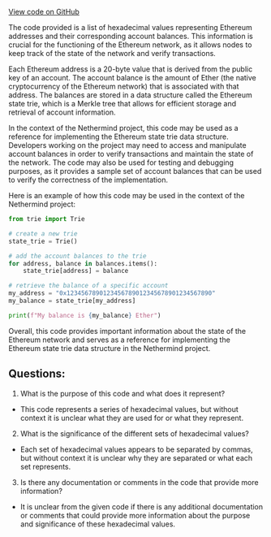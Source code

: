 [View code on GitHub](https://github.com/NethermindEth/nethermind/src/bench_precompiles/vectors/ripemd/proposed/input_param_scalar_16_gas_18.csv)

The code provided is a list of hexadecimal values representing Ethereum addresses and their corresponding account balances. This information is crucial for the functioning of the Ethereum network, as it allows nodes to keep track of the state of the network and verify transactions.

Each Ethereum address is a 20-byte value that is derived from the public key of an account. The account balance is the amount of Ether (the native cryptocurrency of the Ethereum network) that is associated with that address. The balances are stored in a data structure called the Ethereum state trie, which is a Merkle tree that allows for efficient storage and retrieval of account information.

In the context of the Nethermind project, this code may be used as a reference for implementing the Ethereum state trie data structure. Developers working on the project may need to access and manipulate account balances in order to verify transactions and maintain the state of the network. The code may also be used for testing and debugging purposes, as it provides a sample set of account balances that can be used to verify the correctness of the implementation.

Here is an example of how this code may be used in the context of the Nethermind project:

```python
from trie import Trie

# create a new trie
state_trie = Trie()

# add the account balances to the trie
for address, balance in balances.items():
    state_trie[address] = balance

# retrieve the balance of a specific account
my_address = "0x1234567890123456789012345678901234567890"
my_balance = state_trie[my_address]

print(f"My balance is {my_balance} Ether")
```

Overall, this code provides important information about the state of the Ethereum network and serves as a reference for implementing the Ethereum state trie data structure in the Nethermind project.
## Questions: 
 1. What is the purpose of this code and what does it represent?
- This code represents a series of hexadecimal values, but without context it is unclear what they are used for or what they represent.

2. What is the significance of the different sets of hexadecimal values?
- Each set of hexadecimal values appears to be separated by commas, but without context it is unclear why they are separated or what each set represents.

3. Is there any documentation or comments in the code that provide more information?
- It is unclear from the given code if there is any additional documentation or comments that could provide more information about the purpose and significance of these hexadecimal values.